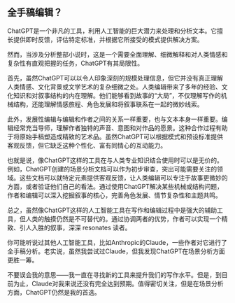 ## 全手稿编辑？

ChatGPT是一个非凡的工具，利用人工智能的巨大潜力来处理和分析文本。它擅长提供即时反馈，评估特定标准，并根据它所接受的模式提供解决方案。

然而，当涉及分析整部小说时，这是一个需要全面理解、细微解释和对人类情感和复杂性有直观把握的任务，ChatGPT有其局限性。

首先，虽然ChatGPT可以以令人印象深刻的规模处理信息，但它并没有真正理解人类情感、文化背景或文学艺术的复杂细微之处。人类编辑带来了多年的经验、文化知识和对叙事结构的内在理解。他们能够看到故事的“大局”，不仅理解写作的机械结构，还能理解情感旅程、角色发展和将叙事联系在一起的微妙线索。

此外，发展性编辑与编辑和作者之间的关系一样重要，也与文本本身一样重要。编辑经常充当导师，理解作者独特的声音、意图和对作品的愿景。这种合作过程有助于将原始手稿塑造成精致的艺术品。虽然ChatGPT可以根据模式和预设标准提供客观反馈，但它缺乏这种个性化、富有同情心的互动能力。

也就是说，像ChatGPT这样的工具在与人类专业知识结合使用时可以是无价的。例如，ChatGPT创建的场景分析文档可以作为初步审查，突出可能需要关注的领域。这些文档可以就特定元素提供客观反馈，让人类编辑可以专注于故事更微妙的方面，或者验证他们自己的看法。通过使用ChatGPT解决某些机械或结构问题，作者和编辑可以深入挖掘叙事的核心，完善角色发展、情节复杂性和主题共鸣。

总之，虽然像ChatGPT这样的人工智能工具在写作和编辑过程中是强大的辅助工具，但人类的触摸仍然是不可替代的。通过协调两者的优势，作者可以实现一个精致、引人入胜的叙事，深深 resonates 读者。

你可能听说过其他人工智能工具，比如Anthropic的Claude，一些作者对它进行了全手稿分析。老实说，虽然我尝试过Claude，但我发现ChatGPT在场景分析方面更胜一筹。

不要误会我的意思——我一直在寻找新的工具来提升我们的写作水平。但是，到目前为止，Claude对我来说还没有完全达到预期。值得密切关注，但是在场景分析方面，ChatGPT仍然是我的首选。
